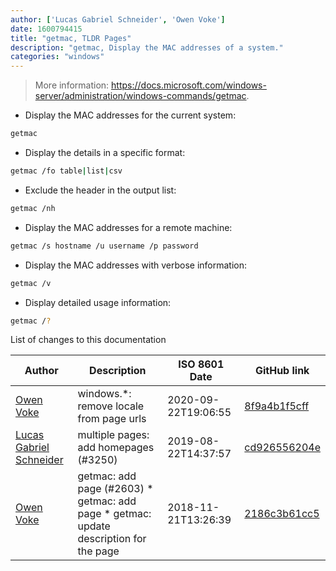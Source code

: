 ```yaml
---
author: ['Lucas Gabriel Schneider', 'Owen Voke']
date: 1600794415
title: "getmac, TLDR Pages"
description: "getmac, Display the MAC addresses of a system."
categories: "windows"
---
```

> More information: <https://docs.microsoft.com/windows-server/administration/windows-commands/getmac>.

- Display the MAC addresses for the current system:

```bash
getmac
```

- Display the details in a specific format:

```bash
getmac /fo table|list|csv
```

- Exclude the header in the output list:

```bash
getmac /nh
```

- Display the MAC addresses for a remote machine:

```bash
getmac /s hostname /u username /p password
```

- Display the MAC addresses with verbose information:

```bash
getmac /v
```

- Display detailed usage information:

```bash
getmac /?
```
List of changes to this documentation


Author | Description | ISO 8601 Date | GitHub link
------|-----|-----|-----
[Owen Voke](mailto:development@voke.dev) | windows.*: remove locale from page urls | 2020-09-22T19:06:55 | [8f9a4b1f5cff](https://github.com/tldr-pages/tldr/commit/8f9a4b1f5cff138652665e9756a1a13466029fed)
[Lucas Gabriel Schneider](mailto:lucas.schneider@sap.com) | multiple pages: add homepages (#3250) | 2019-08-22T14:37:57 | [cd926556204e](https://github.com/tldr-pages/tldr/commit/cd926556204e9b8d34858b141886c675e8e0b83a)
[Owen Voke](mailto:owzie123@gmail.com) | getmac: add page (#2603) * getmac: add page * getmac: update description for the page | 2018-11-21T13:26:39 | [2186c3b61cc5](https://github.com/tldr-pages/tldr/commit/2186c3b61cc5613c352f30a43eaa6c778e773e12)

